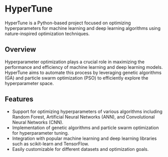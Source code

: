 # HyperTune

HyperTune is a Python-based project focused on optimizing hyperparameters for machine learning and deep learning algorithms using nature-inspired optimization techniques.

## Overview

Hyperparameter optimization plays a crucial role in maximizing the performance and efficiency of machine learning and deep learning models. HyperTune aims to automate this process by leveraging genetic algorithms (GA) and particle swarm optimization (PSO) to efficiently explore the hyperparameter space.

## Features

- Support for optimizing hyperparameters of various algorithms including Random Forest, Artificial Neural Networks (ANN), and Convolutional Neural Networks (CNN).
- Implementation of genetic algorithms and particle swarm optimization for hyperparameter tuning.
- Integration with popular machine learning and deep learning libraries such as scikit-learn and TensorFlow.
- Easily customizable for different datasets and optimization goals.
